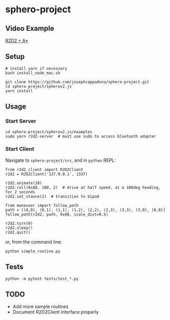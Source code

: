 # sphero-project

## Video Example
[R2D2 + A*](https://www.youtube.com/watch?v=qjIhtkhbPT8)

## Setup
```
# install yarn if necessary
bash install_node_mac.sh

git clone https://github.com/josephcappadona/sphero-project.git
cd sphero-project/spherov2.js
yarn install
```

## Usage

### Start Server
```
cd sphero-project/spherov2.js/examples
sudo yarn r2d2-server  # must use sudo to access bluetooth adapter
```

### Start Client
Navigate to `sphero-project/src`, and in `python` REPL:
```
from r2d2_client import R2D2Client
r2d2 = R2D2Client('127.0.0.1', 1337)

r2d2.animate(10)
r2d2.roll(0x88, 180, 2)  # drive at half speed, at a 180deg heading, for 2 seconds
r2d2.set_stance(2)  # transition to bipod

from maneuver import follow_path
path = [(0,0), (0,1), (1,1), (1,2), (2,2), (2,3), (3,3), (3,0), (0,0)]
follow_path(r2d2, path, 0x88, scale_dist=0.5)

r2d2.turn(0)
r2d2.sleep()
r2d2.quit()
```

or, from the command line:
```
python simple_routine.py
```

## Tests
```
python -m pytest tests/test_*.py
```

## TODO
* Add more sample routines
* Document R2D2Client interface properly
